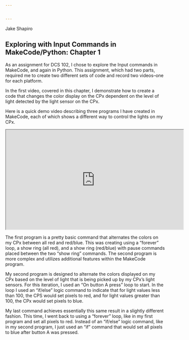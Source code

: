 ```yaml
---


---
```


<p>Jake Shapiro</p>
<h2 id="exploring-with-input-commands-in-makecodepython-chapter-1">Exploring with Input Commands in MakeCode/Python: Chapter 1</h2>
<p>As an assignment for DCS 102, I chose to explore the Input commands in MakeCode, and again in Python. This assignment, which had two parts, required me to create two different sets of code and record two videos–one for each platform.</p>
<p>In the first video, covered in this chapter, I demonstrate how to create a code that changes the color display on the CPx dependent on the level of light detected by the light sensor on the CPx.</p>
<p>Here is a quick demo video describing three programs I have created in MakeCode, each of which shows a different way to control the lights on my CPx.</p>
<iframe width="560" height="315" src="https://www.youtube.com/embed/384QIi6YuY0?ecver=1" allowfullscreen=""></iframe>
<p>The first program is a pretty basic command that alternates the colors on my CPx between all red and red/blue. This was creating using a “forever” loop, a show ring (all red), and a show ring (red/blue) with pause commands placed between the two “show ring” commands. The second program is more complex and utilizes additional features within the MakeCode program.</p>
<p>My second program is designed to alternate the colors displayed on my CPx based on the level of light that is being picked up by my CPx’s light sensors. For this iteration, I used an “On button A press” loop to start. In the loop I used an “if/else” logic command to indicate that for light values less than 100, the CPS would set pixels to red, and for light values greater than 100, the CPx would set pixels to blue.</p>
<p>My last command achieves essentially this same result in a slightly different fashion. This time, I went back to using a “forever” loop, like in my first program and set all pixels to red. Instead of an “if/else” logic command, like in my second program, I just used an “if” command that would set all pixels to blue after button A was pressed.</p>

